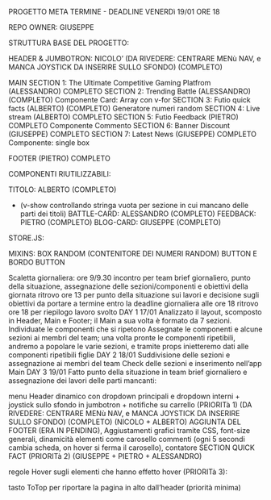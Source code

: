 PROGETTO META TERMINE - DEADLINE VENERDì 19/01 ORE 18

REPO OWNER: GIUSEPPE


STRUTTURA BASE DEL PROGETTO: 

HEADER & JUMBOTRON: NICOLO’ (DA RIVEDERE: CENTRARE MENù NAV,  e MANCA JOYSTICK DA INSERIRE SULLO SFONDO)  (COMPLETO)

MAIN
SECTION 1: The Ultimate Competitive Gaming Platfrom (ALESSANDRO) COMPLETO
SECTION 2: Trending Battle (ALESSANDRO) (COMPLETO)
Componente Card: Array con v-for
SECTION 3: Futio quick facts (ALBERTO) (COMPLETO)
Generatore numeri random 
SECTION 4: Live stream (ALBERTO) COMPLETO
SECTION 5: Futio Feedback (PIETRO) COMPLETO
Componente Commento
SECTION 6: Banner Discount (GIUSEPPE) COMPLETO
SECTION 7: Latest News (GIUSEPPE) COMPLETO
Componente: single box
 
FOOTER (PIETRO) COMPLETO


COMPONENTI RIUTILIZZABILI:

TITOLO: ALBERTO (COMPLETO)
- (v-show controllando stringa vuota per sezione in cui mancano delle parti dei titoli)
BATTLE-CARD: ALESSANDRO (COMPLETO)
FEEDBACK: PIETRO (COMPLETO)
BLOG-CARD: GIUSEPPE (COMPLETO)

STORE.JS:



MIXINS:
BOX RANDOM (CONTENITORE DEI NUMERI RANDOM)
BUTTON E BORDO BUTTON




Scaletta giornaliera:
ore 9/9.30 incontro per team brief giornaliero, punto della situazione, assegnazione delle sezioni/componenti e obiettivi della giornata
ritrovo ore 13 per punto della situazione sui lavori e decisione sugli obiettivi da portare a termine entro la deadline giornaliera alle ore 18
ritrovo ore 18 per riepilogo lavoro svolto
DAY 1 17/01
Analizzato il layout, scomposto in Header, Main e Footer; il Main a sua volta è formato da 7 sezioni.
Individuate le componenti che si ripetono
Assegnate le componenti e alcune sezioni ai membri del team; una volta pronte le componenti ripetibili, andremo a popolare le varie sezioni, e tramite props inietteremo dati alle componenti ripetibili figlie
DAY 2 18/01
Suddivisione delle sezioni e assegnazione ai membri del team
Check delle sezioni e inserimento nell’app Main
DAY 3 19/01
Fatto punto della situazione in team brief giornaliero e assegnazione dei lavori delle parti mancanti:

menu Header dinamico con dropdown principali e dropdown interni + joystick sullo sfondo in jumbotron + notifiche su carrello  (PRIORITà 1)
(DA RIVEDERE: CENTRARE MENù NAV,  e MANCA JOYSTICK DA INSERIRE SULLO SFONDO)  (COMPLETO)
(NICOLO + ALBERTO)
AGGIUNTA DEL FOOTER (ERA IN PENDING), Aggiustamenti grafici tramite CSS, font-size generali, dinamicità elementi come carosello commenti (ogni 5 secondi cambia scheda, on hover si ferma il carosello), contatore SECTION QUICK FACT (PRIORITà 2)
	(GIUSEPPE + PIETRO + ALESSANDRO)

regole Hover sugli elementi che hanno effetto hover (PRIORITà 3):



tasto ToTop per riportare la pagina in alto dall’header (priorità minima)




